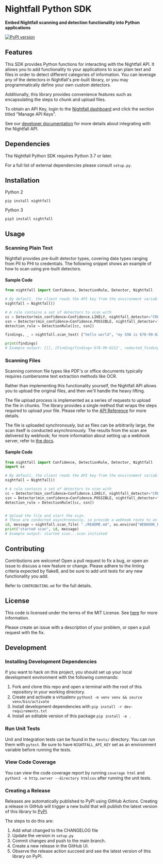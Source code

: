 # Nightfall Python SDK

**Embed Nightfall scanning and detection functionality into Python applications**

[![PyPI version](https://badge.fury.io/py/nightfall.svg)](https://badge.fury.io/py/nightfall)

##  Features

This SDK provides Python functions for interacting with the Nightfall API. It allows you to add functionality to your
applications to scan plain text and files in order to detect different categories of information. You can leverage any
of the detectors in Nightfall's pre-built library, or you may programmatically define your own custom detectors.

Additionally, this library provides convenience features such as encapsulating the steps to chunk and upload files.

To obtain an API Key, login to the [Nightfall dashboard](https://app.nightfall.ai/) and click the section
titled "Manage API Keys".

See our [developer documentation](https://docs.nightfall.ai/docs/entities-and-terms-to-know) for more details about
integrating with the Nightfall API.

## Dependencies

The Nightfall Python SDK requires Python 3.7 or later.

For a full list of external dependencies please consult `setup.py`.


## Installation

Python 2
```
pip install nightfall
```

Python 3
```
pip3 install nightfall
```

## Usage


### Scanning Plain Text

Nightfall provides pre-built detector types, covering data types ranging from PII to PHI to credentials. The following
snippet shows an example of how to scan using pre-built detectors.

####  Sample Code

```python
from nightfall import Confidence, DetectionRule, Detector, Nightfall

# By default, the client reads the API key from the environment variable NIGHTFALL_API_KEY
nightfall = Nightfall()

# A rule contains a set of detectors to scan with
cc = Detector(min_confidence=Confidence.LIKELY, nightfall_detector="CREDIT_CARD_NUMBER")
ssn = Detector(min_confidence=Confidence.POSSIBLE, nightfall_detector="US_SOCIAL_SECURITY_NUMBER")
detection_rule = DetectionRule([cc, ssn])

findings, _ = nightfall.scan_text( ["hello world", "my SSN is 678-99-8212", "4242-4242-4242-4242"], detection_rules=[detection_rule])

print(findings)
# Example output: [[], [Finding(finding='678-99-8212', redacted_finding=...)]]

```



### Scanning Files

Scanning common file types like PDF's or office documents typically requires cumbersome text
extraction methods like OCR.

Rather than implementing this functionality yourself, the Nightfall API allows you to upload the
original files, and then we'll handle the heavy lifting.

The file upload process is implemented as a series of requests to upload the file in chunks. The library
provides a single method that wraps the steps required to upload your file. Please refer to the
[API Reference](https://docs.nightfall.ai/reference) for more details.

The file is uploaded synchronously, but as files can be arbitrarily large, the scan itself is conducted asynchronously.
The results from the scan are delivered by webhook; for more information about setting up a webhook server, refer to
[the docs](https://docs.nightfall.ai/docs/creating-a-webhook-server).

#### Sample Code

```python
from nightfall import Confidence, DetectionRule, Detector, Nightfall
import os

# By default, the client reads the API key from the environment variable NIGHTFALL_API_KEY
nightfall = Nightfall()

# A rule contains a set of detectors to scan with
cc = Detector(min_confidence=Confidence.LIKELY, nightfall_detector="CREDIT_CARD_NUMBER")
ssn = Detector(min_confidence=Confidence.POSSIBLE, nightfall_detector="US_SOCIAL_SECURITY_NUMBER")
detection_rule = DetectionRule([cc, ssn])


# Upload the file and start the scan.
# These are conducted asynchronously, so provide a webhook route to an HTTPS server to send results to.
id, message = nightfall.scan_file( "./README.md", os.environ["WEBHOOK_ENDPOINT"], detection_rules=[detection_rule])
print("started scan", id, message)
# Example output: started scan...scan initiated

```

## Contributing

Contributions are welcome! Open a pull request to fix a bug, or open an issue to discuss a new feature
or change. Please adhere to the linting criteria expected by flake8, and be sure to add unit tests for
any new functionality you add.

Refer to `CONTRIBUTING.md` for the full details.

## License

This code is licensed under the terms of the MIT License. See [here](https://opensource.org/licenses/MIT)
for more information.

Please create an issue with a description of your problem, or open a pull request with the fix.

## Development

### Installing Development Dependencies

If you want to hack on this project, you should set up your local development
environment with the following commands:

1. Fork and clone this repo and open a terminal with the root of this repository in your working directory.
1. Create and activate a virtualenv `python3 -m venv venv && source venv/bin/activate`
1. Install development dependencies with `pip install -r dev-requirements.txt`
1. Install an editable version of this package `pip install -e .`

### Run Unit Tests

Unit and Integration tests can be found in the `tests/` directory. You can run them with `pytest`. Be sure to have `NIGHTFALL_API_KEY` set as an environment variable before running the tests.

### View Code Coverage

You can view the code coverage report by running `coverage html` and `python3 -m http.server --directory htmlcov` after running the unit tests.

### Creating a Release

Releases are automatically published to PyPI using GitHub Actions. Creating a release in GitHub will trigger a new build that will publish the latest version of this library to [PyPI](https://pypi.org/project/nightfall/).

The steps to do this are:

1. Add what changed to the CHANGELOG file
2. Update the version in `setup.py`
3. Commit changes and push to the main branch.
4. Create a new release in the GitHub UI.
5. Observe the release action succeed and see the latest version of this library on PyPI.
